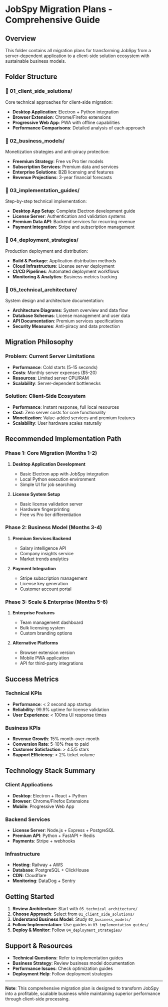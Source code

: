# JobSpy Migration Plans - Comprehensive Guide

## Overview

This folder contains all migration plans for transforming JobSpy from a server-dependent application to a client-side solution ecosystem with sustainable business models.

## Folder Structure

### 📁 01_client_side_solutions/
Core technical approaches for client-side migration:
- **Desktop Application**: Electron + Python integration
- **Browser Extension**: Chrome/Firefox extensions
- **Progressive Web App**: PWA with offline capabilities
- **Performance Comparisons**: Detailed analysis of each approach

### 📁 02_business_models/
Monetization strategies and anti-piracy protection:
- **Freemium Strategy**: Free vs Pro tier models
- **Subscription Services**: Premium data and services
- **Enterprise Solutions**: B2B licensing and features
- **Revenue Projections**: 3-year financial forecasts

### 📁 03_implementation_guides/
Step-by-step technical implementation:
- **Desktop App Setup**: Complete Electron development guide
- **License Server**: Authentication and validation systems
- **Premium Data API**: Backend services for recurring revenue
- **Payment Integration**: Stripe and subscription management

### 📁 04_deployment_strategies/
Production deployment and distribution:
- **Build & Package**: Application distribution methods
- **Cloud Infrastructure**: License server deployment
- **CI/CD Pipelines**: Automated deployment workflows
- **Monitoring & Analytics**: Business metrics tracking

### 📁 05_technical_architecture/
System design and architecture documentation:
- **Architecture Diagrams**: System overview and data flow
- **Database Schemas**: License management and user data
- **API Documentation**: Premium services specifications
- **Security Measures**: Anti-piracy and data protection

## Migration Philosophy

### Problem: Current Server Limitations
- **Performance**: Cold starts (5-15 seconds)
- **Costs**: Monthly server expenses ($5-20)
- **Resources**: Limited server CPU/RAM
- **Scalability**: Server-dependent bottlenecks

### Solution: Client-Side Ecosystem
- **Performance**: Instant response, full local resources
- **Cost**: Zero server costs for core functionality
- **Monetization**: Value-added services and premium features
- **Scalability**: User hardware scales naturally

## Recommended Implementation Path

### Phase 1: Core Migration (Months 1-2)
1. **Desktop Application Development**
   - Basic Electron app with JobSpy integration
   - Local Python execution environment
   - Simple UI for job searching

2. **License System Setup**
   - Basic license validation server
   - Hardware fingerprinting
   - Free vs Pro tier differentiation

### Phase 2: Business Model (Months 3-4)
1. **Premium Services Backend**
   - Salary intelligence API
   - Company insights service
   - Market trends analytics

2. **Payment Integration**
   - Stripe subscription management
   - License key generation
   - Customer account portal

### Phase 3: Scale & Enterprise (Months 5-6)
1. **Enterprise Features**
   - Team management dashboard
   - Bulk licensing system
   - Custom branding options

2. **Alternative Platforms**
   - Browser extension version
   - Mobile PWA application
   - API for third-party integrations

## Success Metrics

### Technical KPIs
- **Performance**: < 2 second app startup
- **Reliability**: 99.9% uptime for license validation
- **User Experience**: < 100ms UI response times

### Business KPIs
- **Revenue Growth**: 15% month-over-month
- **Conversion Rate**: 5-10% free to paid
- **Customer Satisfaction**: > 4.5/5 stars
- **Support Efficiency**: < 2% ticket volume

## Technology Stack Summary

### Client Applications
- **Desktop**: Electron + React + Python
- **Browser**: Chrome/Firefox Extensions
- **Mobile**: Progressive Web App

### Backend Services
- **License Server**: Node.js + Express + PostgreSQL
- **Premium API**: Python + FastAPI + Redis
- **Payments**: Stripe + webhooks

### Infrastructure
- **Hosting**: Railway + AWS
- **Database**: PostgreSQL + ClickHouse
- **CDN**: Cloudflare
- **Monitoring**: DataDog + Sentry

## Getting Started

1. **Review Architecture**: Start with `05_technical_architecture/`
2. **Choose Approach**: Select from `01_client_side_solutions/`
3. **Understand Business Model**: Study `02_business_models/`
4. **Follow Implementation**: Use guides in `03_implementation_guides/`
5. **Deploy & Monitor**: Follow `04_deployment_strategies/`

## Support & Resources

- **Technical Questions**: Refer to implementation guides
- **Business Strategy**: Review business model documentation
- **Performance Issues**: Check optimization guides
- **Deployment Help**: Follow deployment strategies

---

**Note**: This comprehensive migration plan is designed to transform JobSpy into a profitable, scalable business while maintaining superior performance through client-side processing.